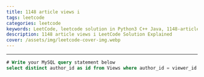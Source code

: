 ```yaml
---
title: 1148 article views i
tags: leetcode
categories: leetcode
keywords: LeetCode, leetcode solution in Python3 C++ Java, 1148-article-views-i solution
description: 1148 article views i LeetCode Solution Explained
cover: /assets/img/leetcode-cover-img.webp
---
```







---




```sql
# Write your MySQL query statement below
select distinct author_id as id from Views where author_id = viewer_id order by id asc;
```
